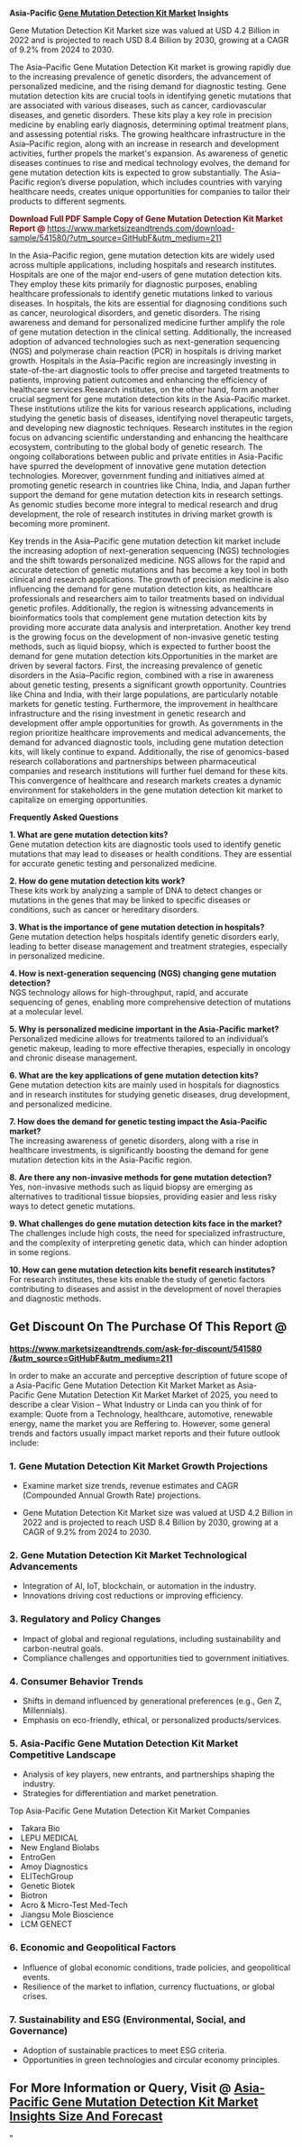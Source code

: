 <p><strong>Asia-Pacific&nbsp;<a href=""https://www.marketsizeandtrends.com/download-sample/541580/&amp;utm_source=GitHubF&amp;utm_medium=211"">Gene Mutation Detection Kit Market</a> Insights</strong></p><p>Gene Mutation Detection Kit Market size was valued at USD 4.2 Billion in 2022 and is projected to reach USD 8.4 Billion by 2030, growing at a CAGR of 9.2% from 2024 to 2030.</p><p><p>The Asia–Pacific Gene Mutation Detection Kit market is growing rapidly due to the increasing prevalence of genetic disorders, the advancement of personalized medicine, and the rising demand for diagnostic testing. Gene mutation detection kits are crucial tools in identifying genetic mutations that are associated with various diseases, such as cancer, cardiovascular diseases, and genetic disorders. These kits play a key role in precision medicine by enabling early diagnosis, determining optimal treatment plans, and assessing potential risks. The growing healthcare infrastructure in the Asia–Pacific region, along with an increase in research and development activities, further propels the market's expansion. As awareness of genetic diseases continues to rise and medical technology evolves, the demand for gene mutation detection kits is expected to grow substantially. The Asia–Pacific region’s diverse population, which includes countries with varying healthcare needs, creates unique opportunities for companies to tailor their products to different segments.<p><strong><span style="color: #800000;">Download Full PDF Sample Copy of Gene Mutation Detection Kit Market Report @</span>&nbsp;</strong><a href="https://www.marketsizeandtrends.com/download-sample/541580/?utm_source=GitHubF&amp;utm_medium=211" target="_blank">https://www.marketsizeandtrends.com/download-sample/541580/?utm_source=GitHubF&amp;utm_medium=211</a></p></p><p>In the Asia–Pacific region, gene mutation detection kits are widely used across multiple applications, including hospitals and research institutes. Hospitals are one of the major end-users of gene mutation detection kits. They employ these kits primarily for diagnostic purposes, enabling healthcare professionals to identify genetic mutations linked to various diseases. In hospitals, the kits are essential for diagnosing conditions such as cancer, neurological disorders, and genetic disorders. The rising awareness and demand for personalized medicine further amplify the role of gene mutation detection in the clinical setting. Additionally, the increased adoption of advanced technologies such as next-generation sequencing (NGS) and polymerase chain reaction (PCR) in hospitals is driving market growth. Hospitals in the Asia–Pacific region are increasingly investing in state-of-the-art diagnostic tools to offer precise and targeted treatments to patients, improving patient outcomes and enhancing the efficiency of healthcare services.Research institutes, on the other hand, form another crucial segment for gene mutation detection kits in the Asia–Pacific market. These institutions utilize the kits for various research applications, including studying the genetic basis of diseases, identifying novel therapeutic targets, and developing new diagnostic techniques. Research institutes in the region focus on advancing scientific understanding and enhancing the healthcare ecosystem, contributing to the global body of genetic research. The ongoing collaborations between public and private entities in Asia-Pacific have spurred the development of innovative gene mutation detection technologies. Moreover, government funding and initiatives aimed at promoting genetic research in countries like China, India, and Japan further support the demand for gene mutation detection kits in research settings. As genomic studies become more integral to medical research and drug development, the role of research institutes in driving market growth is becoming more prominent.<p>Key trends in the Asia–Pacific gene mutation detection kit market include the increasing adoption of next-generation sequencing (NGS) technologies and the shift towards personalized medicine. NGS allows for the rapid and accurate detection of genetic mutations and has become a key tool in both clinical and research applications. The growth of precision medicine is also influencing the demand for gene mutation detection kits, as healthcare professionals and researchers aim to tailor treatments based on individual genetic profiles. Additionally, the region is witnessing advancements in bioinformatics tools that complement gene mutation detection kits by providing more accurate data analysis and interpretation. Another key trend is the growing focus on the development of non-invasive genetic testing methods, such as liquid biopsy, which is expected to further boost the demand for gene mutation detection kits.Opportunities in the market are driven by several factors. First, the increasing prevalence of genetic disorders in the Asia–Pacific region, combined with a rise in awareness about genetic testing, presents a significant growth opportunity. Countries like China and India, with their large populations, are particularly notable markets for genetic testing. Furthermore, the improvement in healthcare infrastructure and the rising investment in genetic research and development offer ample opportunities for growth. As governments in the region prioritize healthcare improvements and medical advancements, the demand for advanced diagnostic tools, including gene mutation detection kits, will likely continue to expand. Additionally, the rise of genomics-based research collaborations and partnerships between pharmaceutical companies and research institutions will further fuel demand for these kits. This convergence of healthcare and research markets creates a dynamic environment for stakeholders in the gene mutation detection kit market to capitalize on emerging opportunities.</p><p><strong>Frequently Asked Questions</strong></p><p><strong>1. What are gene mutation detection kits?</strong><br>Gene mutation detection kits are diagnostic tools used to identify genetic mutations that may lead to diseases or health conditions. They are essential for accurate genetic testing and personalized medicine.</p><p><strong>2. How do gene mutation detection kits work?</strong><br>These kits work by analyzing a sample of DNA to detect changes or mutations in the genes that may be linked to specific diseases or conditions, such as cancer or hereditary disorders.</p><p><strong>3. What is the importance of gene mutation detection in hospitals?</strong><br>Gene mutation detection helps hospitals identify genetic disorders early, leading to better disease management and treatment strategies, especially in personalized medicine.</p><p><strong>4. How is next-generation sequencing (NGS) changing gene mutation detection?</strong><br>NGS technology allows for high-throughput, rapid, and accurate sequencing of genes, enabling more comprehensive detection of mutations at a molecular level.</p><p><strong>5. Why is personalized medicine important in the Asia-Pacific market?</strong><br>Personalized medicine allows for treatments tailored to an individual’s genetic makeup, leading to more effective therapies, especially in oncology and chronic disease management.</p><p><strong>6. What are the key applications of gene mutation detection kits?</strong><br>Gene mutation detection kits are mainly used in hospitals for diagnostics and in research institutes for studying genetic diseases, drug development, and personalized medicine.</p><p><strong>7. How does the demand for genetic testing impact the Asia-Pacific market?</strong><br>The increasing awareness of genetic disorders, along with a rise in healthcare investments, is significantly boosting the demand for gene mutation detection kits in the Asia-Pacific region.</p><p><strong>8. Are there any non-invasive methods for gene mutation detection?</strong><br>Yes, non-invasive methods such as liquid biopsy are emerging as alternatives to traditional tissue biopsies, providing easier and less risky ways to detect genetic mutations.</p><p><strong>9. What challenges do gene mutation detection kits face in the market?</strong><br>The challenges include high costs, the need for specialized infrastructure, and the complexity of interpreting genetic data, which can hinder adoption in some regions.</p><p><strong>10. How can gene mutation detection kits benefit research institutes?</strong><br>For research institutes, these kits enable the study of genetic factors contributing to diseases and assist in the development of novel therapies and diagnostic methods.</p></p><h2><strong>Get Discount On The Purchase Of This Report @&nbsp;</strong></h2><p><strong><a href=""https://www.marketsizeandtrends.com/ask-for-discount/541580/&amp;utm_source=GitHubF&amp;utm_medium=211"" target=""_blank"">https://www.marketsizeandtrends.com/ask-for-discount/541580<br />/&amp;utm_source=GitHubF&amp;utm_medium=211</a></strong></p><p>In order to make an accurate and perceptive description of future scope of a Asia-Pacific&nbsp;Gene Mutation Detection Kit Market Market as Asia-Pacific&nbsp;Gene Mutation Detection Kit Market Market of 2025, you need to describe a clear Vision &ndash; What Industry or Linda can you think of for example: Quote from a Technology, healthcare, automotive, renewable energy, name the market you are Reffering to. However, some general trends and factors usually impact market reports and their future outlook include:</p><h3>1.&nbsp;<strong>Gene Mutation Detection Kit Market Growth Projections</strong></h3><ul><li>Examine market size trends, revenue estimates and CAGR (Compounded Annual Growth Rate) projections.</li><li><p>Gene Mutation Detection Kit Market size was valued at USD 4.2 Billion in 2022 and is projected to reach USD 8.4 Billion by 2030, growing at a CAGR of 9.2% from 2024 to 2030.</p></li></ul><h3>2.&nbsp;<strong>Gene Mutation Detection Kit Market Technological Advancements</strong></h3><ul><li>Integration of AI, IoT, blockchain, or automation in the industry.</li><li>Innovations driving cost reductions or improving efficiency.</li></ul><h3>3.&nbsp;<strong>Regulatory and Policy Changes</strong></h3><ul><li>Impact of global and regional regulations, including sustainability and carbon-neutral goals.</li><li>Compliance challenges and opportunities tied to government initiatives.</li></ul><h3>4.&nbsp;<strong>Consumer Behavior Trends</strong></h3><ul><li>Shifts in demand influenced by generational preferences (e.g., Gen Z, Millennials).</li><li>Emphasis on eco-friendly, ethical, or personalized products/services.</li></ul><h3>5.&nbsp;<strong>Asia-Pacific Gene Mutation Detection Kit Market Competitive Landscape</strong></h3><ul><li>Analysis of key players, new entrants, and partnerships shaping the industry.</li><li>Strategies for differentiation and market penetration.</li></ul><p data-pm-slice=""1 1 []"">Top Asia-Pacific Gene Mutation Detection Kit Market Companies</p><div data-test-id=""""><p><li>Takara Bio</li><li> LEPU MEDICAL</li><li> New England Biolabs</li><li> EntroGen</li><li> Amoy Diagnostics</li><li> ELITechGroup</li><li> Genetic Biotek</li><li> Biotron</li><li> Acro & Micro-Test Med-Tech</li><li> Jiangsu Mole Bioscience</li><li> LCM GENECT</li></p></div><h3>6.&nbsp;<strong>Economic and Geopolitical Factors</strong></h3><ul><li>Influence of global economic conditions, trade policies, and geopolitical events.</li><li>Resilience of the market to inflation, currency fluctuations, or global crises.</li></ul><h3>7.&nbsp;<strong>Sustainability and ESG (Environmental, Social, and Governance)</strong></h3><ul><li>Adoption of sustainable practices to meet ESG criteria.</li><li>Opportunities in green technologies and circular economy principles.</li></ul><h2><strong>For More Information or Query, Visit @&nbsp;</strong><a href=""https://www.verifiedmarketreports.com/product/gene-mutation-detection-kit-market/"" target=""_blank"">Asia-Pacific Gene Mutation Detection Kit Market Insights Size And Forecast</a></h2>"
